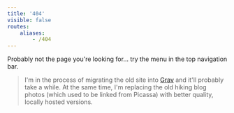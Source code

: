 ```yaml
---
title: '404'
visible: false
routes:
    aliases:
        - /404
---
```


Probably not the page you're looking for... try the menu in the top navigation bar.

> I'm in the process of migrating the old site into [Grav]() and it'll probably take a while. At the same time, I'm replacing the old hiking blog photos (which used to be linked from Picassa) with better quality, locally hosted versions.